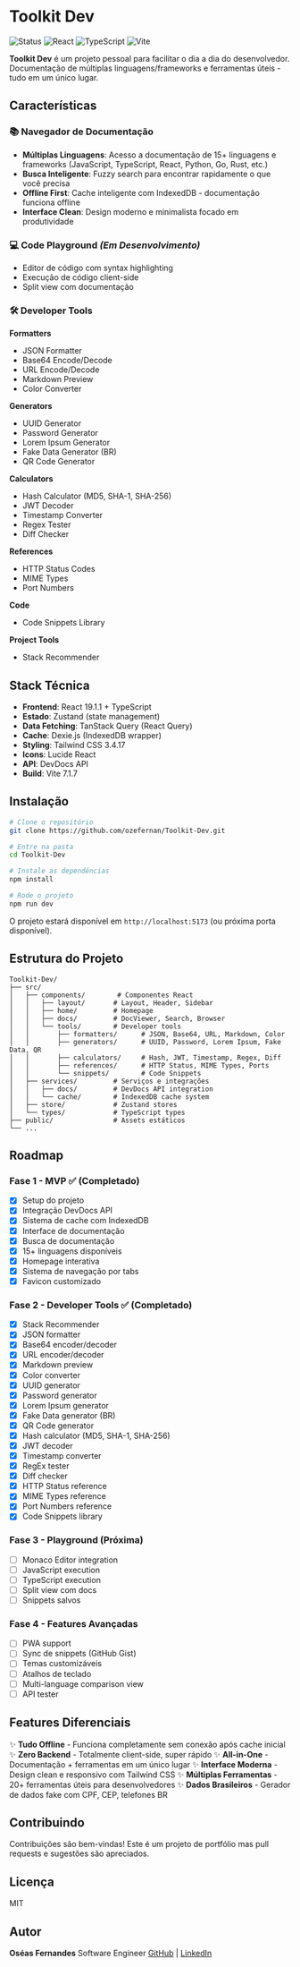 # Toolkit Dev

![Status](https://img.shields.io/badge/status-em%20desenvolvimento-yellow)
![React](https://img.shields.io/badge/React-19-blue)
![TypeScript](https://img.shields.io/badge/TypeScript-5-blue)
![Vite](https://img.shields.io/badge/Vite-7-646CFF)

**Toolkit Dev** é um projeto pessoal para facilitar o dia a dia do desenvolvedor. Documentação de múltiplas linguagens/frameworks e ferramentas úteis - tudo em um único lugar.

## Características

### 📚 Navegador de Documentação

- **Múltiplas Linguagens**: Acesso a documentação de 15+ linguagens e frameworks (JavaScript, TypeScript, React, Python, Go, Rust, etc.)
- **Busca Inteligente**: Fuzzy search para encontrar rapidamente o que você precisa
- **Offline First**: Cache inteligente com IndexedDB - documentação funciona offline
- **Interface Clean**: Design moderno e minimalista focado em produtividade

### 💻 Code Playground *(Em Desenvolvimento)*

- Editor de código com syntax highlighting
- Execução de código client-side
- Split view com documentação

### 🛠️ Developer Tools

**Formatters**
- JSON Formatter
- Base64 Encode/Decode
- URL Encode/Decode
- Markdown Preview
- Color Converter

**Generators**
- UUID Generator
- Password Generator
- Lorem Ipsum Generator
- Fake Data Generator (BR)
- QR Code Generator

**Calculators**
- Hash Calculator (MD5, SHA-1, SHA-256)
- JWT Decoder
- Timestamp Converter
- Regex Tester
- Diff Checker

**References**
- HTTP Status Codes
- MIME Types
- Port Numbers

**Code**
- Code Snippets Library

**Project Tools**
- Stack Recommender

## Stack Técnica

- **Frontend**: React 19.1.1 + TypeScript
- **Estado**: Zustand (state management)
- **Data Fetching**: TanStack Query (React Query)
- **Cache**: Dexie.js (IndexedDB wrapper)
- **Styling**: Tailwind CSS 3.4.17
- **Icons**: Lucide React
- **API**: DevDocs API
- **Build**: Vite 7.1.7

## Instalação

```bash
# Clone o repositório
git clone https://github.com/ozefernan/Toolkit-Dev.git

# Entre na pasta
cd Toolkit-Dev

# Instale as dependências
npm install

# Rode o projeto
npm run dev
```

O projeto estará disponível em `http://localhost:5173` (ou próxima porta disponível).

## Estrutura do Projeto

```
Toolkit-Dev/
├── src/
│   ├── components/        # Componentes React
│   │   ├── layout/       # Layout, Header, Sidebar
│   │   ├── home/         # Homepage
│   │   ├── docs/         # DocViewer, Search, Browser
│   │   └── tools/        # Developer tools
│   │       ├── formatters/      # JSON, Base64, URL, Markdown, Color
│   │       ├── generators/      # UUID, Password, Lorem Ipsum, Fake Data, QR
│   │       ├── calculators/     # Hash, JWT, Timestamp, Regex, Diff
│   │       ├── references/      # HTTP Status, MIME Types, Ports
│   │       └── snippets/        # Code Snippets
│   ├── services/         # Serviços e integrações
│   │   ├── docs/         # DevDocs API integration
│   │   └── cache/        # IndexedDB cache system
│   ├── store/            # Zustand stores
│   └── types/            # TypeScript types
├── public/               # Assets estáticos
└── ...
```

## Roadmap

### Fase 1 - MVP ✅ (Completado)

- [x] Setup do projeto
- [x] Integração DevDocs API
- [x] Sistema de cache com IndexedDB
- [x] Interface de documentação
- [x] Busca de documentação
- [x] 15+ linguagens disponíveis
- [x] Homepage interativa
- [x] Sistema de navegação por tabs
- [x] Favicon customizado

### Fase 2 - Developer Tools ✅ (Completado)

- [x] Stack Recommender
- [x] JSON formatter
- [x] Base64 encoder/decoder
- [x] URL encoder/decoder
- [x] Markdown preview
- [x] Color converter
- [x] UUID generator
- [x] Password generator
- [x] Lorem Ipsum generator
- [x] Fake Data generator (BR)
- [x] QR Code generator
- [x] Hash calculator (MD5, SHA-1, SHA-256)
- [x] JWT decoder
- [x] Timestamp converter
- [x] RegEx tester
- [x] Diff checker
- [x] HTTP Status reference
- [x] MIME Types reference
- [x] Port Numbers reference
- [x] Code Snippets library

### Fase 3 - Playground (Próxima)

- [ ] Monaco Editor integration
- [ ] JavaScript execution
- [ ] TypeScript execution
- [ ] Split view com docs
- [ ] Snippets salvos

### Fase 4 - Features Avançadas

- [ ] PWA support
- [ ] Sync de snippets (GitHub Gist)
- [ ] Temas customizáveis
- [ ] Atalhos de teclado
- [ ] Multi-language comparison view
- [ ] API tester

## Features Diferenciais

✨ **Tudo Offline** - Funciona completamente sem conexão após cache inicial
✨ **Zero Backend** - Totalmente client-side, super rápido
✨ **All-in-One** - Documentação + ferramentas em um único lugar
✨ **Interface Moderna** - Design clean e responsivo com Tailwind CSS
✨ **Múltiplas Ferramentas** - 20+ ferramentas úteis para desenvolvedores
✨ **Dados Brasileiros** - Gerador de dados fake com CPF, CEP, telefones BR

## Contribuindo

Contribuições são bem-vindas! Este é um projeto de portfólio mas pull requests e sugestões são apreciados.

## Licença

MIT

## Autor

**Oséas Fernandes**
Software Engineer
[GitHub](https://github.com/ozefernan) | [LinkedIn](https://www.linkedin.com/in/oseasfernandes/)

